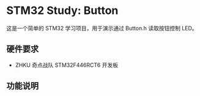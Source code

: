 # STM32 Study: Button

这是一个简单的 STM32 学习项目，用于演示通过 Button.h 读取按钮控制 LED。

## 硬件要求

- ZHKU 奇点战队 STM32F446RCT6 开发板

## 功能说明

